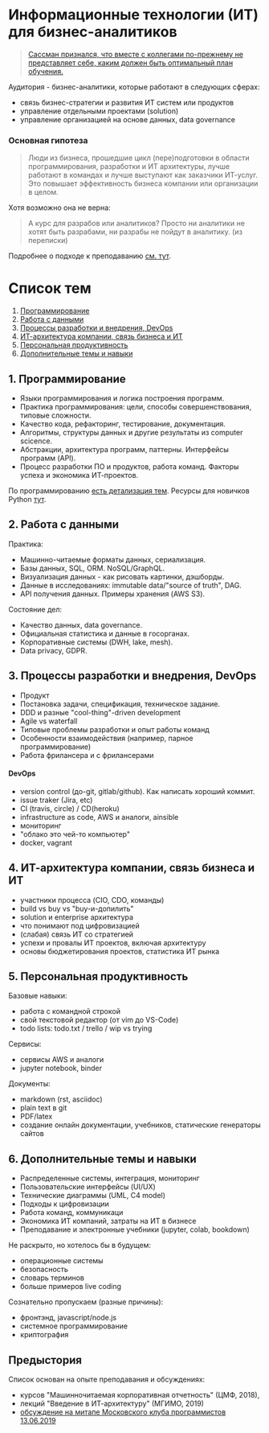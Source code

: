 Информационные технологии (ИТ) для бизнес-аналитиков
====================================================

> [Сассман  признался, что вместе с коллегами по-прежнему не представляет себе, каким должен быть оптимальный план обучения.](https://habr.com/ru/post/282986/) 

Аудитория - бизнес-аналитики, которые работают в следующих сферах:

- связь бизнес-стратегии и развития ИТ систем или продуктов
- управление отдельными проектами (solution)
- управление организацией на основе данных, data governance

### Основная гипотеза

> Люди из бизнеса, прошедшие цикл (пере)подготовки в области программирования, разработки и ИТ архитектуры, лучше работают в командах и лучше выступают как заказчики ИТ-услуг. Это повышает эффективность бизнеса компании или организации в целом.

Хотя возможно она не верна: 

> А курс для разрабов или аналитиков? Просто ни аналитики не хотят быть разрабами, ни разрабы не пойдут в аналитику. (из переписки)

Подробнее о подходе к преподаванию [см. тут](intro.md).


Список тем
==========

1. [Программирование](#1-программирование)
2. [Работа с данными](#2-работа-с-данными)
3. [Процессы разработки и внедрения, DevOps](#3-процессы-разработки-и-внедрения-devops)
4. [ИТ-архитектура компании, связь бизнеса и ИТ](#4-ит-архитектура-компании-связь-бизнеса-и-ит)
5. [Персональная продуктивность](#5-персональная-продуктивность)
6. [Дополнительные темы и навыки](#дополнительные-темы-и-навыки)

## 1. Программирование

- Языки программирования и логика построения программ. 
- Практика программирования: цели, способы совершенствования, типовые сложности.
- Качество кода, рефакторинг, тестирование, документация.
- Алгоритмы, структуры данных и другие результаты из computer scicence.
- Абстракции, архитектура программ, паттерны. Интерфейсы программ (API).
- Процесс разработки ПО и продуктов, работа команд. Факторы успеха и экономика ИТ-проектов.

По программированию [есть детализация тем](programming.md). Ресурсы для новичков Python [тут](https://github.com/epogrebnyak/learn/blob/master/pure_python_guide.md).


## 2. Работа с данными

Практика:

- Машинно-читаемые форматы данных, сериализация.
- Базы данных, SQL, ORM. NoSQL/GraphQL.
- Визуализация данных - как рисовать картинки, дэшборды.
- Данные в исследованиях: immutable data/"source of truth", DAG.
- АPI получения данных. Примеры хранения (AWS S3). 

Состояние дел:

- Качество данных, data governance.
- Oфициальная статистика и данные в госорганах.
- Корпоративные системы (DWH, lake, mesh). 
- Data privacy, GDPR.

## 3. Процессы разработки и внедрения, DevOps

- Продукт
- Постановка задачи, спецификация, техническое задание.
- DDD и разные "cool-thing"-driven development
- Agile vs waterfall
- Типовые проблемы разработки и опыт работы команд
- Особенности взаимодействия (например, парное программирование)
- Работа фрилансера и с фрилансерами

#### DevOps

- version control (до-git, gitlab/github). Как написать хороший коммит.
- issue traker (Jira, etc)
- CI (travis, circle) / CD(heroku)
- infrastructure as code, AWS и аналоги, ainsible
- мониторинг
- "облако это чей-то компьютер"
- docker, vagrant

## 4. ИТ-архитектура компании, связь бизнеса и ИТ

- участники процесса (CIO, CDO, команды)
- build vs buy vs "buy-и-допилить"
- solution и enterprise архитектура 
- что понимают под цифровизацией
- (слабая) связь ИТ со стратегией
- успехи и провалы ИТ проектов, включая архитектуру
- основы бюджетирования проектов, статистика ИТ рынка

## 5. Персональная продуктивность

Базовые навыки:

- работа с командной строкой
- свой текстовой редактор (oт vim до VS-Code) 
- todo lists: todo.txt / trello / wip vs trying

Сервисы:

- сервисы AWS и аналоги
- jupyter notebook, binder

Документы:

- markdown (rst, asciidoc)
- plain text в git
- PDF/latex
- создание онлайн документации, учебников, статические генераторы сайтов

## 6. Дополнительные темы и навыки

- Распределенные системы, интеграция, мониторинг 
- Пользовательские интерфейсы (UI/UX)
- Технические диаграммы (UML, C4 model)
- Подходы к цифровизации
- Работа команд, коммуникаци
- Экономика ИТ компаний, затраты на ИТ в бизнесе
- Преподавание и электронные учебники (jupyter, colab, bookdown)

Не раскрыто, но хотелось бы в будущем:

- операционные системы
- безопасность
- словарь терминов
- больше примеров live coding

Cознательно пропускаем (разные причины):

- фронтэнд, javascript/node.js
- системное программирование
- криптография


Предыстория
-----------

Список основан на опыте преподавания и обсуждениях:

- курсов "Машинночитаемая корпоративная отчетность" (ЦМФ, 2018), 
- лекций "Введение в ИТ-архитектуру" (МГИМО, 2019)
- [обсуждение на митапе Московского клуба программистов 13.06.2019](https://speakerdeck.com/epogrebnyak/it-arkhitiektura-opyt-priepodavaniia)
